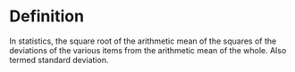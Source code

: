 # Definition

In statistics, the square root of the arithmetic mean of the squares of
the deviations of the various items from the arithmetic mean of the
whole. Also termed standard deviation.
